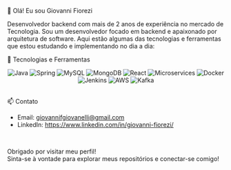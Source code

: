 👋 Olá! Eu sou Giovanni Fiorezi <br>

Desenvolvedor backend com mais de 2 anos de experiência no mercado de Tecnologia.
Sou um desenvolvedor focado em backend e apaixonado por arquitetura de software. Aqui estão algumas das tecnologias e ferramentas que estou estudando e implementando no dia a dia:

🌟 Tecnologias e Ferramentas <br>

<div align="center">
  <img src="https://img.shields.io/badge/Java-ED8B00?style=for-the-badge&logo=java&logoColor=white" alt="Java">
  <img src="https://img.shields.io/badge/Spring-6DB33F?style=for-the-badge&logo=spring&logoColor=white" alt="Spring">
  <img src="https://img.shields.io/badge/MySQL-4479A1?style=for-the-badge&logo=mysql&logoColor=white" alt="MySQL">
  <img src="https://img.shields.io/badge/MongoDB-4EA94B?style=for-the-badge&logo=mongodb&logoColor=white" alt="MongoDB">
  <img src="https://img.shields.io/badge/React-61DAFB?style=for-the-badge&logo=react&logoColor=white" alt="React">
  <img src="https://img.shields.io/badge/Microservices-FF5733?style=for-the-badge&logo=microservices&logoColor=white" alt="Microservices">
  <img src="https://img.shields.io/badge/Docker-2496ED?style=for-the-badge&logo=docker&logoColor=white" alt="Docker">
  <img src="https://img.shields.io/badge/Jenkins-D24939?style=for-the-badge&logo=jenkins&logoColor=white" alt="Jenkins">
  <img src="https://img.shields.io/badge/AWS-232F3E?style=for-the-badge&logo=amazon-aws&logoColor=white" alt="AWS">
  <img src="https://img.shields.io/badge/Apache%20Kafka-231F20?style=for-the-badge&logo=apache-kafka&logoColor=white" alt="Kafka">
</div>

<br>

📫 Contato <br>
- Email: giovannifgiovanelli@gmail.com 
- LinkedIn: https://www.linkedin.com/in/giovanni-fiorezi/

<br>

Obrigado por visitar meu perfil! <br>
Sinta-se à vontade para explorar meus repositórios e conectar-se comigo!
